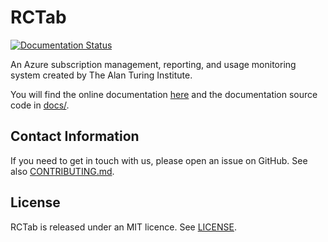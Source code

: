 # RCTab

[![Documentation Status](https://readthedocs.org/projects/rctab/badge/?version=latest)](https://rctab.readthedocs.io/en/latest/?badge=latest)

An Azure subscription management, reporting, and usage monitoring system created by The Alan Turing Institute.

You will find the online documentation [here](https://rctab.readthedocs.io/en/latest/) and the documentation source code in [docs/](docs/).

## Contact Information

If you need to get in touch with us, please open an issue on GitHub. See also [CONTRIBUTING.md](CONTRIBUTING.md).

## License

RCTab is released under an MIT licence. See [LICENSE](LICENSE).
